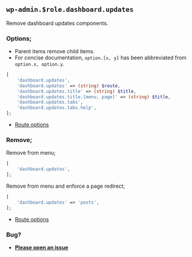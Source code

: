 ## `wp-admin.$role.dashboard.updates`

Remove dashboard updates components.

### Options;

* Parent items remove child items. 
* For concise documentation, `option.[x, y]` has been abbreviated from `option.x, option.y`.

```php
[
    'dashboard.updates',
    'dashboard.updates' => (string) $route,
    'dashboard.updates.title' => (string) $title,
    'dashboard.updates.title.[menu, page]' => (string) $title,
    'dashboard.updates.tabs',
    'dashboard.updates.tabs.help',
];
```

* [Route options](../route-options.md)

### Remove;

Remove from menu;

```php
[
    'dashboard.updates',
];
```

Remove from menu and enforce a page redirect;

```php
[
    'dashboard.updates' => 'posts',
];
```

* [Route options](../route-options.md)

### Bug?

* **[Please open an issue](https://github.com/soberwp/intervention/issues/new?title=[wp-admin.dashboard.updates]&labels=bug&assignees=darrenjacoby)**
